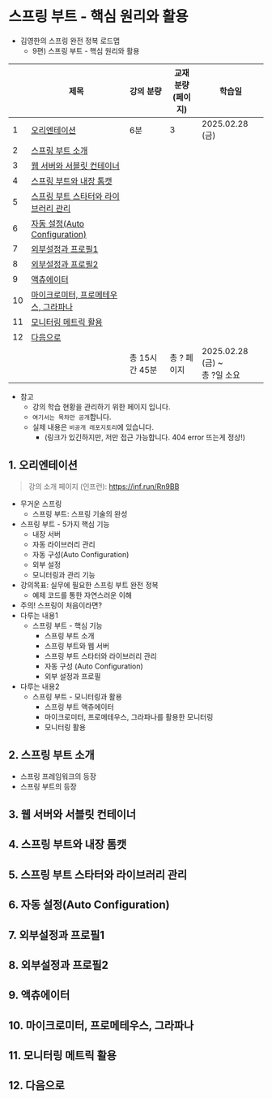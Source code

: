 # 스프링 부트 - 핵심 원리와 활용

- 김영한의 스프링 완전 정복 로드맵
    - 9편) 스프링 부트 - 핵심 원리와 활용

|    | 제목                                                      | 강의 분량      | 교재 분량<br>(페이지) | 학습일                          |
|----|---------------------------------------------------------|------------|----------------|------------------------------|
| 1  | [오리엔테이션](#1-오리엔테이션)                                     | 6분         | 3              | 2025.02.28 (금)               |
| 2  | [스프링 부트 소개](#2-스프링-부트-소개)                               |            |                |                              |
| 3  | [웹 서버와 서블릿 컨테이너](#3-웹-서버와-서블릿-컨테이너)                     |            |                |                              |
| 4  | [스프링 부트와 내장 톰캣](#4-스프링-부트와-내장-톰캣)                       |            |                |                              |
| 5  | [스프링 부트 스타터와 라이브러리 관리](#5-스프링-부트-스타터와-라이브러리-관리)         |            |                |                              |
| 6  | [자동 설정(Auto Configuration)](#6-자동-설정auto-configuration) |            |                |                              |
| 7  | [외부설정과 프로필1](#7-외부설정과-프로필1)                             |            |                |                              |
| 8  | [외부설정과 프로필2](#8-외부설정과-프로필2)                             |            |                |                              |
| 9  | [액츄에이터](#9-액츄에이터)                                       |            |                |                              |
| 10 | [마이크로미터, 프로메테우스, 그라파나](#10-마이크로미터-프로메테우스-그라파나)          |            |                |                              |
| 11 | [모니터링 메트릭 활용](#11-모니터링-메트릭-활용)                          |            |                |                              |
| 12 | [다음으로](#12-다음으로)                                        |            |                |                              |
|    |                                                         | 총 15시간 45분 | 총 ? 페이지        | 2025.02.28 (금) ~ <br>총 ?일 소요 |

- 참고
    - 강의 학습 현황을 관리하기 위한 페이지 입니다.
    - `여기서는 목차만 공개`합니다.
    - 실제 내용은 `비공개 레포지토리`에 있습니다.
        - (링크가 있긴하지만, 저만 접근 가능합니다. 404 error 뜨는게 정상!)

## 1. 오리엔테이션

> 강의 소개 페이지 (인프런): https://inf.run/Rn9BB

- 무거운 스프링
  - 스프링 부트: 스프링 기술의 완성
- 스프링 부트 - 5가지 핵심 기능
  - 내장 서버
  - 자동 라이브러리 관리
  - 자동 구성(Auto Configuration)
  - 외부 설정
  - 모니터링과 관리 기능
- 강의목표: 실무에 필요한 스프링 부트 완전 정복
  - 예제 코드를 통한 자연스러운 이해
- 주의! 스프링이 처음이라면?
- 다루는 내용1
  - 스프링 부트 - 핵심 기능
    - 스프링 부트 소개
    - 스프링 부트와 웹 서버
    - 스프링 부트 스타터와 라이브러리 관리
    - 자동 구성 (Auto Configuration)
    - 외부 설정과 프로필
- 다루는 내용2
  - 스프링 부트 - 모니터링과 활용
    - 스프링 부트 액츄에이터
    - 마이크로미터, 프로메테우스, 그라파나를 활용한 모니터링
    - 모니터링 활용

## 2. 스프링 부트 소개

- 스프링 프레임워크의 등장
- 스프링 부트의 등장

## 3. 웹 서버와 서블릿 컨테이너

## 4. 스프링 부트와 내장 톰캣

## 5. 스프링 부트 스타터와 라이브러리 관리

## 6. 자동 설정(Auto Configuration)

## 7. 외부설정과 프로필1

## 8. 외부설정과 프로필2

## 9. 액츄에이터

## 10. 마이크로미터, 프로메테우스, 그라파나

## 11. 모니터링 메트릭 활용

## 12. 다음으로
